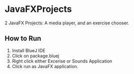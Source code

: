 # JavaFXProjects
2 JavaFX Projects: A media player, and an exercise chooser. 

## How to Run
1. Install BlueJ IDE
2. Click on package.bluej
3. Right click either Excerise or Sounds Application
4. Click run as JavaFX application.
